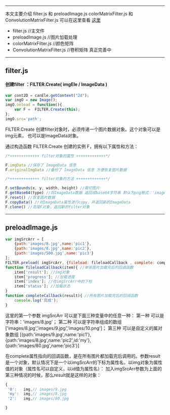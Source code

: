 
---
本文主要介绍 filter.js 和 preloadImage.js
colorMatrixFilter.js 和 ConvolutionMatrixFilter.js 可以在这里查看 [这里](http://www.indent.top/blog/tags/filter/)
 * filter.js //主文件
 * preloadImage.js //图片加载处理
 * colorMatrixFilter.js //颜色矩阵
 * ConvolutionMatrixFilter.js //卷积矩阵 真正完善中
---
## filter.js
#### 创建filter ：FILTER.Create( imgEle / ImageData )
``` javascript
var cont2D = canEle.getContext("2d");
var imgO = new Image();
imgO.onload = function(){
    var F =  FILTER.Create(this);
};
imgO.src='path';
```
FILTER.Create 创建filter对象时，必须传递一个图片数据对象。这个对象可以是img元素，  也可以是ImageData对象。

通过构造函数 FILTER.Create 创建的实例 F，拥有以下属性和方法：
``` javascript
/*+++++++++++++ filter对象的属性 +++++++++++++*/

F.imgData //保存了 ImageData 信息
F.originalImgData //备份了 ImageData 信息 方便恢复图片数据

/*+++++++++++++ filter对象的方法 +++++++++++++*/

F.setBounds(x, y, width, height) //裁切图片
F.getBase64(type) //将ImageData数据 返回成base64字符串 默认为png格式：'image/png'；返回字符串
F.reset() //恢复图片数据
F.copyData() //对ImageData属性进行copy，并返回新的ImageData
F.clone() //克隆F对象，返回新的filter对象
```

---
## preloadImage.js
``` javascript
var imgSrcArr = [
    {path:'images/8.jpg',name:'pic1'},
    {path:'images/8.jpg',name:'pic2'},
    {path:'images/500.jpg',name:'pic3'}
];
FILTER.preload( imgSrcArr, {fileload: fileloadCallback , complete: completeCallback} );
function fileloadCallback(item){ //单张图片加载完后的回调函数
    item['result']; //img对象
    item['progress']; //加载进度
    item['index']; //在imgSrcArr中的下标
    item['status']; //加载状态
}
function completeCallback(result){ //所有图片加载完后的回调函数
    console.log('完成');
}
```
这里的第一个参数 imgSrcArr 可以是下面三种变量中的任意一种：
第一种 可以是字符串：'images/8.jpg'；
第二种 可以是字符串组成的数组 ['images/8.jpg','images/9.jpg','images/10.png']；
第三种 可以是自定义的属对象数组 [{path:'images/9.jpg',name:'pic1'},{path:'images/8.jpg',name:'pic2',id:'my'},{path:'images/80.jpg',name:'pic3'}]

在complete属性指向的回调函数，是在所有图片都加载完后调用的。参数result是一个对象，默认情况下是一个以imgSrcArr的下标为属性名，以img对象为属性值的对象（属性名可以自定义，以id值为属性名）：
加入imgSrcArr参数为上面的第三种情况的时候，那么result就是这样的对象：
``` javascript
{
 '0':	img,// images/9.jpg
 'my':	img,// images/8.jpg
 '2':	img,// images/80.jpg

}
```


